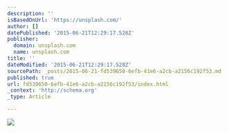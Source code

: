 ```yaml
---
description: ''
isBasedOnUrl: 'https://unsplash.com/'
author: []
datePublished: '2015-06-21T12:29:17.528Z'
publisher:
  domain: unsplash.com
  name: unsplash.com
title: ''
dateModified: '2015-06-21T12:29:17.528Z'
sourcePath: _posts/2015-06-21-fd539650-6efb-41e6-a2cb-a2156c192f53.md
published: true
url: fd539650-6efb-41e6-a2cb-a2156c192f53/index.html
_context: 'http://schema.org'
_type: Article

---
```

![](https://unsplash.imgix.net/photo-1434532628716-fb9cef84f469?dpr=2&fit=crop&fm=jpg&h=650&q=75&w=950)